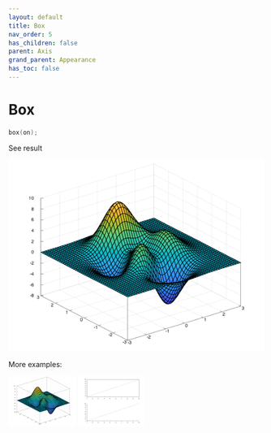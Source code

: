 ```yaml
---
layout: default
title: Box
nav_order: 5
has_children: false
parent: Axis
grand_parent: Appearance
has_toc: false
---
```

# Box

```cpp
box(on);
```


See result

[![example_box_1](box/box_1.png)](../https://github.com/alandefreitas/matplotplusplus/blob/master/examples/appearance/axis/box/box_1.cpp)

More examples:
    
[![example_box_2](box/box_2_thumb.png)](../https://github.com/alandefreitas/matplotplusplus/blob/master/examples/appearance/axis/box/box_2.cpp)  [![example_box_3](box/box_3_thumb.png)](../https://github.com/alandefreitas/matplotplusplus/blob/master/examples/appearance/axis/box/box_3.cpp)

  


